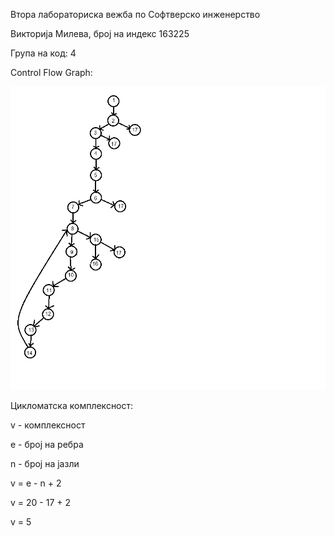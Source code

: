 Втора лабораториска вежба по Софтверско инженерство

Викторија Милева, број на индекс 163225

Група на код: 4

Control Flow Graph:

![Control Flow Graph](https://github.com/ViktorijaMileva/SI_lab2_163225/blob/master/CFG.png)

Цикломатска комплексност:

v - комплексност

е - број на ребра

n - број на јазли

v = e - n + 2

v = 20 - 17 + 2

v = 5

